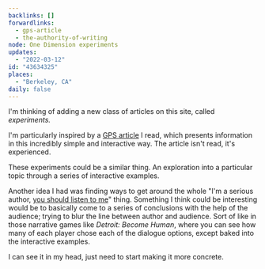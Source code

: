 ```yaml
---
backlinks: []
forwardlinks:
  - gps-article
  - the-authority-of-writing
node: One Dimension experiments
updates:
  - "2022-03-12"
id: "43634325"
places:
  - "Berkeley, CA"
daily: false
---
```


I'm thinking of adding a new class of articles on this site, called _experiments._

I'm particularly inspired by a [GPS article](gps-article.md) I read, which presents information in this incredibly simple and interactive way. The article isn't read, it's experienced.

These experiments could be a similar thing. An exploration into a particular topic through a series of interactive examples.

Another idea I had was finding ways to get around the whole "I'm a serious author, [you should listen to me](the-authority-of-writing.md)" thing. Something I think could be interesting would be to basically come to a series of conclusions with the help of the audience; trying to blur the line between author and audience. Sort of like in those narrative games like _Detroit: Become Human_, where you can see how many of each player chose each of the dialogue options, except baked into the interactive examples.

I can see it in my head, just need to start making it more concrete.
